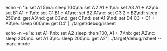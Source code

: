 echo -n 'a: set A1 5\na: sleep 100\na: set A2 A1 + 1\na: set A3 A1 + A2\nb: set B1 A1 + 1\nb: set C1 B1 + A1\nc: set B2 A1\nc: set C3 2 * B2\nd: sleep 250\nd: get A3\nd: get C3\nd: get C1\nd: set A1 9\nd: set D4 C3 + C1 + A3\ne: sleep 600\ne: get D4' | ./target/debug/rsheet

echo -n -e 'a: set A1 1\nb: set A2 sleep_then(100, A1 + 7)\nb: get A2\nc: sleep 200\nc: set A1 3\nc: sleep 200\nc: get A2' | ./target/debug/rsheet --mark-mode
